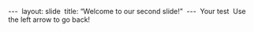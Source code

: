 ---  layout: slide  title: “Welcome to our second slide!”  ---  Your test  Use the left arrow to go back!  
